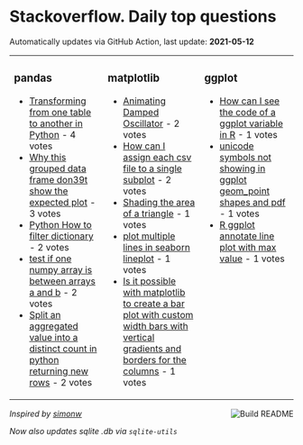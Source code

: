 # Stackoverflow. Daily top questions 

Automatically updates via GitHub Action, last update: **<!-- date starts -->2021-05-12<!-- date ends -->**


<table><tr><td valign="top" width="33%">

### pandas
<!-- pandas starts -->
* [Transforming from one table to another in Python](https://stackoverflow.com/questions/67502124/transforming-from-one-table-to-another-in-python) - 4 votes
* [Why this grouped data frame don39t show the expected plot](https://stackoverflow.com/questions/67504175/why-this-grouped-data-frame-dont-show-the-expected-plot) - 3 votes
* [Python How to filter dictionary](https://stackoverflow.com/questions/67507210/python-how-to-filter-dictionary) - 2 votes
* [test if one numpy array is between arrays a and b](https://stackoverflow.com/questions/67497121/test-if-one-numpy-array-is-between-arrays-a-and-b) - 2 votes
* [Split an aggregated value into a distinct count in python returning new rows](https://stackoverflow.com/questions/67509127/split-an-aggregated-value-into-a-distinct-count-in-python-returning-new-rows) - 2 votes
<!-- pandas ends -->
</td><td valign="top" width="34%">


### matplotlib
<!-- matplotlib starts -->
* [Animating Damped Oscillator](https://stackoverflow.com/questions/67498084/animating-damped-oscillator) - 2 votes
* [How can I assign each csv file to a single subplot](https://stackoverflow.com/questions/67504591/how-can-i-assign-each-csv-file-to-a-single-subplot) - 2 votes
* [Shading the area of a triangle](https://stackoverflow.com/questions/67500712/shading-the-area-of-a-triangle) - 1 votes
* [plot multiple lines in seaborn lineplot](https://stackoverflow.com/questions/67507927/plot-multiple-lines-in-seaborn-lineplot) - 1 votes
* [Is it possible with matplotlib to create a bar plot with custom width bars with vertical gradients and borders for the columns](https://stackoverflow.com/questions/67508852/is-it-possible-with-matplotlib-to-create-a-bar-plot-with-custom-width-bars-with) - 1 votes
<!-- matplotlib ends -->
</td><td valign="top" width="34%">


### ggplot
<!-- ggplot2 starts -->
* [How can I see the code of a ggplot variable in R](https://stackoverflow.com/questions/67502062/how-can-i-see-the-code-of-a-ggplot-variable-in-r) - 1 votes
* [unicode symbols not showing in ggplot geom_point shapes and pdf](https://stackoverflow.com/questions/67499141/unicode-symbols-not-showing-in-ggplot-geom-point-shapes-and-pdf) - 1 votes
* [R ggplot annotate line plot with max value](https://stackoverflow.com/questions/67507136/r-ggplot-annotate-line-plot-with-max-value) - 1 votes
<!-- ggplot2 ends -->
</td></tr></table>

<a href="https://github.com/hp0404/hp0404/actions"><img src="https://github.com/hp0404/hp0404/workflows/Build%20README/badge.svg" align="right" alt="Build README"></a> <p>*Inspired by  [simonw](https://github.com/simonw/simonw)*</p> <p> *Now also updates sqlite .db via `sqlite-utils`* </p>
